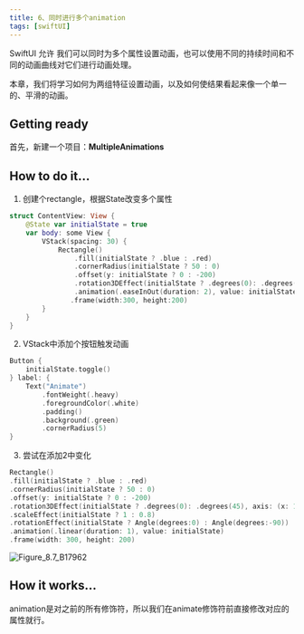```yaml
---
title: 6、同时进行多个animation
tags: [swiftUI]
---
```


SwiftUI 允许 我们可以同时为多个属性设置动画，也可以使用不同的持续时间和不同的动画曲线对它们进行动画处理。

本章，我们将学习如何为两组特征设置动画，以及如何使结果看起来像一个单一的、平滑的动画。

## Getting ready

首先，新建一个项目：**MultipleAnimations**

## How to do it…

1. 创建个rectangle，根据State改变多个属性
```swift
struct ContentView: View {
    @State var initialState = true
    var body: some View {
        VStack(spacing: 30) {
            Rectangle()
                .fill(initialState ? .blue : .red)
                .cornerRadius(initialState ? 50 : 0)
                .offset(y: initialState ? 0 : -200)
                .rotation3DEffect(initialState ? .degrees(0): .degrees(45), axis: (x: 1, y: 0, z: 0))
                .animation(.easeInOut(duration: 2), value: initialState)
               .frame(width:300, height:200)
        }
    }
}
```

2. VStack中添加个按钮触发动画
```swift
Button {
    initialState.toggle()
} label: {
    Text("Animate")
        .fontWeight(.heavy)
        .foregroundColor(.white)
        .padding()
        .background(.green)
        .cornerRadius(5)
}
```

3. 尝试在添加2中变化
```swift
Rectangle()
.fill(initialState ? .blue : .red)
.cornerRadius(initialState ? 50 : 0)
.offset(y: initialState ? 0 : -200)
.rotation3DEffect(initialState ? .degrees(0): .degrees(45), axis: (x: 1, y: 0, z: 0))
.scaleEffect(initialState ? 1 : 0.8)
.rotationEffect(initialState ? Angle(degrees:0) : Angle(degrees:-90))
.animation(.linear(duration: 1), value: initialState)
.frame(width: 300, height: 200)
```

![Figure_8.7_B17962](https://tva1.sinaimg.cn/large/008i3skNgy1gy9qht0ovfj30hw0bq3z1.jpg)

## How it works…

animation是对之前的所有修饰符，所以我们在animate修饰符前直接修改对应的属性就行。